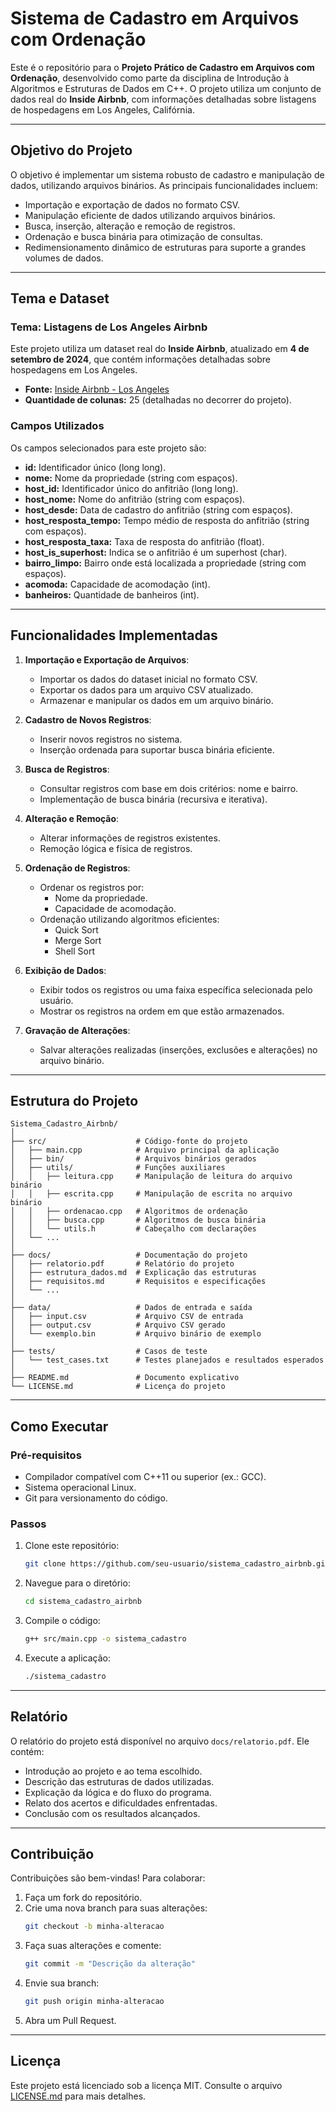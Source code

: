 # Sistema de Cadastro em Arquivos com Ordenação

Este é o repositório para o **Projeto Prático de Cadastro em Arquivos com Ordenação**, desenvolvido como parte da disciplina de Introdução à Algoritmos e Estruturas de Dados em C++. O projeto utiliza um conjunto de dados real do **Inside Airbnb**, com informações detalhadas sobre listagens de hospedagens em Los Angeles, Califórnia.

---

## Objetivo do Projeto

O objetivo é implementar um sistema robusto de cadastro e manipulação de dados, utilizando arquivos binários. As principais funcionalidades incluem:

- Importação e exportação de dados no formato CSV.
- Manipulação eficiente de dados utilizando arquivos binários.
- Busca, inserção, alteração e remoção de registros.
- Ordenação e busca binária para otimização de consultas.
- Redimensionamento dinâmico de estruturas para suporte a grandes volumes de dados.

---

## Tema e Dataset

### Tema: **Listagens de Los Angeles Airbnb**

Este projeto utiliza um dataset real do **Inside Airbnb**, atualizado em **4 de setembro de 2024**, que contém informações detalhadas sobre hospedagens em Los Angeles.

- **Fonte:** [Inside Airbnb - Los Angeles](https://insideairbnb.com/get-the-data/)
- **Quantidade de colunas:** 25 (detalhadas no decorrer do projeto).

### Campos Utilizados

Os campos selecionados para este projeto são:

- **id:** Identificador único (long long).
- **nome:** Nome da propriedade (string com espaços).
- **host_id:** Identificador único do anfitrião (long long).
- **host_nome:** Nome do anfitrião (string com espaços).
- **host_desde:** Data de cadastro do anfitrião (string com espaços).
- **host_resposta_tempo:** Tempo médio de resposta do anfitrião (string com espaços).
- **host_resposta_taxa:** Taxa de resposta do anfitrião (float).
- **host_is_superhost:** Indica se o anfitrião é um superhost (char).
- **bairro_limpo:** Bairro onde está localizada a propriedade (string com espaços).
- **acomoda:** Capacidade de acomodação (int).
- **banheiros:** Quantidade de banheiros (int).

---

## Funcionalidades Implementadas

1. **Importação e Exportação de Arquivos**:
   - Importar os dados do dataset inicial no formato CSV.
   - Exportar os dados para um arquivo CSV atualizado.
   - Armazenar e manipular os dados em um arquivo binário.

2. **Cadastro de Novos Registros**:
   - Inserir novos registros no sistema.
   - Inserção ordenada para suportar busca binária eficiente.

3. **Busca de Registros**:
   - Consultar registros com base em dois critérios: nome e bairro.
   - Implementação de busca binária (recursiva e iterativa).

4. **Alteração e Remoção**:
   - Alterar informações de registros existentes.
   - Remoção lógica e física de registros.

5. **Ordenação de Registros**:
   - Ordenar os registros por:
     - Nome da propriedade.
     - Capacidade de acomodação.
   - Ordenação utilizando algoritmos eficientes:
     - Quick Sort
     - Merge Sort
     - Shell Sort

6. **Exibição de Dados**:
   - Exibir todos os registros ou uma faixa específica selecionada pelo usuário.
   - Mostrar os registros na ordem em que estão armazenados.

7. **Gravação de Alterações**:
   - Salvar alterações realizadas (inserções, exclusões e alterações) no arquivo binário.

---

## Estrutura do Projeto

```
Sistema_Cadastro_Airbnb/
│
├── src/                    # Código-fonte do projeto
│   ├── main.cpp            # Arquivo principal da aplicação
│   ├── bin/                # Arquivos binários gerados
│   ├── utils/              # Funções auxiliares
│   │   ├── leitura.cpp     # Manipulação de leitura do arquivo binário
│   │   ├── escrita.cpp     # Manipulação de escrita no arquivo binário
│   │   ├── ordenacao.cpp   # Algoritmos de ordenação
│   │   ├── busca.cpp       # Algoritmos de busca binária
│   │   └── utils.h         # Cabeçalho com declarações
│   └── ...                 
│
├── docs/                   # Documentação do projeto
│   ├── relatorio.pdf       # Relatório do projeto
│   ├── estrutura_dados.md  # Explicação das estruturas
│   ├── requisitos.md       # Requisitos e especificações
│   └── ...                 
│
├── data/                   # Dados de entrada e saída
│   ├── input.csv           # Arquivo CSV de entrada
│   ├── output.csv          # Arquivo CSV gerado
│   └── exemplo.bin         # Arquivo binário de exemplo
│
├── tests/                  # Casos de teste
│   └── test_cases.txt      # Testes planejados e resultados esperados
│
├── README.md               # Documento explicativo
└── LICENSE.md              # Licença do projeto
```

---

## Como Executar

### Pré-requisitos

- Compilador compatível com C++11 ou superior (ex.: GCC).
- Sistema operacional Linux.
- Git para versionamento do código.

### Passos

1. Clone este repositório:
   ```bash
   git clone https://github.com/seu-usuario/sistema_cadastro_airbnb.git
   ```
2. Navegue para o diretório:
   ```bash
   cd sistema_cadastro_airbnb
   ```
3. Compile o código:
   ```bash
   g++ src/main.cpp -o sistema_cadastro
   ```
4. Execute a aplicação:
   ```bash
   ./sistema_cadastro
   ```

---

## Relatório

O relatório do projeto está disponível no arquivo `docs/relatorio.pdf`. Ele contém:

- Introdução ao projeto e ao tema escolhido.
- Descrição das estruturas de dados utilizadas.
- Explicação da lógica e do fluxo do programa.
- Relato dos acertos e dificuldades enfrentadas.
- Conclusão com os resultados alcançados.

---

## Contribuição

Contribuições são bem-vindas! Para colaborar:

1. Faça um fork do repositório.
2. Crie uma nova branch para suas alterações:
   ```bash
   git checkout -b minha-alteracao
   ```
3. Faça suas alterações e comente:
   ```bash
   git commit -m "Descrição da alteração"
   ```
4. Envie sua branch:
   ```bash
   git push origin minha-alteracao
   ```
5. Abra um Pull Request.

---

## Licença

Este projeto está licenciado sob a licença MIT. Consulte o arquivo [LICENSE.md](LICENSE.md) para mais detalhes.
